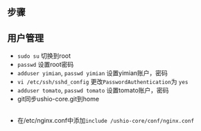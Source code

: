 ## 步骤



## 用户管理
 - `sudo su` 切换到root
 - `passwd` 设置root密码
 - `adduser yimian`, `passwd yimian` 设置yimian账户，密码
 - `vi /etc/ssh/sshd_config` 更改`PasswordAuthentication`为 `yes`
 - `adduser tomato`, `passwd tomato` 设置tomato账户，密码
 - git同步ushio-core.git到home
 
## 
 
 - 在/etc/nginx.conf中添加`include /ushio-core/conf/nginx.conf`
